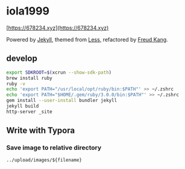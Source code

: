# iola1999

[https://678234.xyz](https://678234.xyz)

Powered by [Jekyll](http://jekyllrb.com), themed from [Less](http://lesscss.cn), refactored by [Freud Kang](http://www.hifreud.com).

## develop

```bash
export SDKROOT=$(xcrun --show-sdk-path)
brew install ruby
ruby -v
echo 'export PATH="/usr/local/opt/ruby/bin:$PATH"' >> ~/.zshrc
echo 'export PATH="$HOME/.gem/ruby/3.0.0/bin:$PATH"' >> ~/.zshrc
gem install --user-install bundler jekyll
jekyll build
http-server _site
```

## Write with Typora

### Save image to relative directory

`../upload/images/${filename}`

